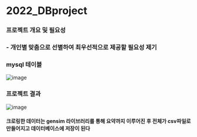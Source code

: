 # 2022_DBproject
### 프로젝트 개요 및 필요성
### - 개인별 맞춤으로 선별하여 최우선적으로 제공할 필요성 제기

### mysql 테이블
![image](https://user-images.githubusercontent.com/90039228/204724764-23427b75-44ce-4d2a-ac14-ee9576c3458d.png)

### 프로젝트 결과
![image](https://user-images.githubusercontent.com/90039228/204432827-f6ea2be5-ee41-4ecb-891b-4d9f63b5f30b.png)

#### 크로링한 데이터는 gensim 라이브러리를 통해 요약까지 이루어진 후 전체가 csv파일로 만들어지고 데이터베이스에 저장이 된다
